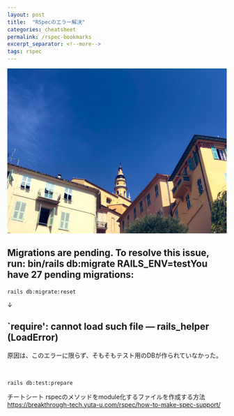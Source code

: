 ```yaml
---
layout: post
title:  "RSpecのエラー解決"
categories: cheatsheet
permalink: /rspec-bookmarks
excerpt_separator: <!--more-->
tags: rspec
---
```


![image here](/assets/img/thumbnail/13.jpeg)

<!--more-->

## Migrations are pending. To resolve this issue, run: bin/rails db:migrate RAILS_ENV=testYou have 27 pending migrations:

```
rails db:migrate:reset
```

↓

## `require': cannot load such file — rails_helper (LoadError)

原因は、このエラーに限らず、そもそもテスト用のDBが作られていなかった。

<br>

```
rails db:test:prepare
```

チートシート
rspecのメソッドをmodule化するファイルを作成する方法
https://breakthrough-tech.yuta-u.com/rspec/how-to-make-spec-support/
